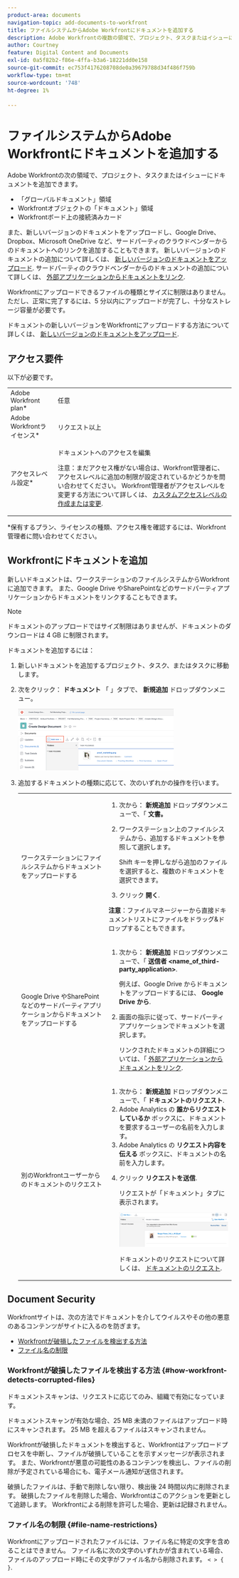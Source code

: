 ```yaml
---
product-area: documents
navigation-topic: add-documents-to-workfront
title: ファイルシステムからAdobe Workfrontにドキュメントを追加する
description: Adobe Workfrontの複数の領域で、プロジェクト、タスクまたはイシューにドキュメントを追加できます。
author: Courtney
feature: Digital Content and Documents
exl-id: 0a5f82b2-f86e-4ffa-b3a6-18221dd0e158
source-git-commit: ec753f4176208708de0a39679788d34f486f759b
workflow-type: tm+mt
source-wordcount: '748'
ht-degree: 1%

---
```


# ファイルシステムからAdobe Workfrontにドキュメントを追加する

Adobe Workfrontの次の領域で、プロジェクト、タスクまたはイシューにドキュメントを追加できます。

* 「グローバルドキュメント」領域
* Workfrontオブジェクトの「ドキュメント」領域
* Workfrontボード上の接続済みカード

また、新しいバージョンのドキュメントをアップロードし、Google Drive、Dropbox、Microsoft OneDrive など、サードパーティのクラウドベンダーからのドキュメントへのリンクを追加することもできます。 新しいバージョンのドキュメントの追加について詳しくは、 [新しいバージョンのドキュメントをアップロード](../../documents/managing-documents/upload-new-document-version.md). サードパーティのクラウドベンダーからのドキュメントの追加について詳しくは、 [外部アプリケーションからドキュメントをリンク](../../documents/adding-documents-to-workfront/link-documents-from-external-apps.md).

Workfrontにアップロードできるファイルの種類とサイズに制限はありません。 ただし、正常に完了するには、5 分以内にアップロードが完了し、十分なストレージ容量が必要です。

ドキュメントの新しいバージョンをWorkfrontにアップロードする方法について詳しくは、 [新しいバージョンのドキュメントをアップロード](../../documents/managing-documents/upload-new-document-version.md).

## アクセス要件

以下が必要です。

<table style="table-layout:auto"> 
 <col> 
 <col> 
 <tbody> 
  <tr> 
   <td role="rowheader">Adobe Workfront plan*</td> 
   <td> <p> 任意</p> </td> 
  </tr> 
  <tr> 
   <td role="rowheader">Adobe Workfrontライセンス*</td> 
   <td> <p>リクエスト以上</p> </td> 
  </tr> 
  <tr> 
   <td role="rowheader">アクセスレベル設定*</td> 
   <td> <p>ドキュメントへのアクセスを編集</p> <p>注意：まだアクセス権がない場合は、Workfront管理者に、アクセスレベルに追加の制限が設定されているかどうかを問い合わせてください。 Workfront管理者がアクセスレベルを変更する方法について詳しくは、 <a href="../../administration-and-setup/add-users/configure-and-grant-access/create-modify-access-levels.md" class="MCXref xref">カスタムアクセスレベルの作成または変更</a>.</p> </td> 
  </tr> 
 </tbody> 
</table>

&#42;保有するプラン、ライセンスの種類、アクセス権を確認するには、Workfront管理者に問い合わせてください。

## Workfrontにドキュメントを追加

新しいドキュメントは、ワークステーションのファイルシステムからWorkfrontに追加できます。 また、Google Drive やSharePointなどのサードパーティアプリケーションからドキュメントをリンクすることもできます。

>[!NOTE]
>
>ドキュメントのアップロードではサイズ制限はありませんが、ドキュメントのダウンロードは 4 GB に制限されます。

ドキュメントを追加するには：

1. 新しいドキュメントを追加するプロジェクト、タスク、またはタスクに移動します。
1. 次をクリック： **ドキュメント** 「 」タブで、 **新規追加** ドロップダウンメニュー。

   ![](assets/add-new-350x138.png)

1. 追加するドキュメントの種類に応じて、次のいずれかの操作を行います。

   <table style="table-layout:auto"> 
    <col> 
    <col> 
    <tbody> 
     <tr> 
      <td role="rowheader">ワークステーションにファイルシステムからドキュメントをアップロードする</td> 
      <td> 
       <ol> 
        <li value="1">次から： <strong>新規追加</strong> ドロップダウンメニューで、「 <strong>文書。</strong></li> 
        <li value="2"> <p>ワークステーション上のファイルシステムから、追加するドキュメントを参照して選択します。<br></p> <p>Shift キーを押しながら追加のファイルを選択すると、複数のドキュメントを選択できます。</p> </li> 
        <li value="3">クリック <strong>開く</strong>.</li> 
       </ol> 
       <p><b>注意</b>：ファイルマネージャーから直接ドキュメントリストにファイルをドラッグ&amp;ドロップすることもできます。</td> 
     </tr> 
     <tr> 
      <td role="rowheader">Google Drive やSharePointなどのサードパーティアプリケーションからドキュメントをアップロードする</td> 
      <td> 
       <ol> 
        <li value="1"> <p>次から： <strong>新規追加</strong> ドロップダウンメニューで、「 <strong>送信者 &lt;name_of_third-party_application&gt;</strong>.</p> <p>例えば、Google Drive からドキュメントをアップロードするには、 <strong>Google Drive から</strong>.</p> </li> 
        <li value="2"> <p>画面の指示に従って、サードパーティアプリケーションでドキュメントを選択します。<br></p> <p>リンクされたドキュメントの詳細については、「 <a href="../../documents/adding-documents-to-workfront/link-documents-from-external-apps.md" class="MCXref xref">外部アプリケーションからドキュメントをリンク</a>.</p> </li> 
       </ol> </td> 
     </tr> 
     <tr> 
      <td role="rowheader">別のWorkfrontユーザーからのドキュメントのリクエスト</td> 
      <td> 
       <ol> 
        <li value="1">次から： <strong>新規追加</strong> ドロップダウンメニューで、「 <strong>ドキュメントのリクエスト</strong>.</li> 
        <li value="2">Adobe Analytics の <strong>誰からリクエストしているか</strong> ボックスに、ドキュメントを要求するユーザーの名前を入力します。</li> 
        <li value="3">Adobe Analytics の <strong>リクエスト内容を伝える</strong> ボックスに、ドキュメントの名前を入力します。</li> 
        <li value="4"> <p>クリック <strong>リクエストを送信</strong>.</p> <p>リクエストが「ドキュメント」タブに表示されます。</p> <p> <img src="assets/request-a-document-350x110.png" style="width: 350;height: 110;" data-mc-conditions="QuicksilverOrClassic.Quicksilver"> </p> <p>ドキュメントのリクエストについて詳しくは、 <a href="../../documents/adding-documents-to-workfront/request-a-document.md" class="MCXref xref">ドキュメントのリクエスト</a>.</p> </li> 
       </ol> </td> 
     </tr> 
    </tbody> 
   </table>

## Document Security

Workfrontサイトは、次の方法でドキュメントを介してウイルスやその他の悪意のあるコンテンツがサイトに入るのを防ぎます。

* [Workfrontが破損したファイルを検出する方法](#how-workfront-detects-corrupted-files)
* [ファイル名の制限](#file-name-restrictions)

### Workfrontが破損したファイルを検出する方法 {#how-workfront-detects-corrupted-files}

ドキュメントスキャンは、リクエストに応じてのみ、組織で有効になっています。

ドキュメントスキャンが有効な場合、25 MB 未満のファイルはアップロード時にスキャンされます。 25 MB を超えるファイルはスキャンされません。

Workfrontが破損したドキュメントを検出すると、Workfrontはアップロードプロセスを中断し、ファイルが破損していることを示すメッセージが表示されます。 また、Workfrontが悪意の可能性のあるコンテンツを検出し、ファイルの削除が予定されている場合にも、電子メール通知が送信されます。

破損したファイルは、手動で削除しない限り、検出後 24 時間以内に削除されます。 破損したファイルを削除した場合、Workfrontはこのアクションを更新として追跡します。 Workfrontによる削除を許可した場合、更新は記録されません。

### ファイル名の制限 {#file-name-restrictions}

Workfrontにアップロードされたファイルには、ファイル名に特定の文字を含めることはできません。 ファイル名に次の文字のいずれかが含まれている場合、ファイルのアップロード時にその文字がファイル名から削除されます。 `< > { }`.
